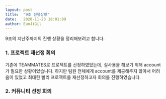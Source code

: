 ```yaml
---
layout: post  
title:  "9조 진행상황"
date:   2020-11-23 18:01:09
author: EunJiGil
---
```

9조의 지난주까지의 진행 상황을 정리해보려고 합니다.
### 1. 프로젝트 재선정 회의 
기존에 TEAMMATES로 프로젝트를 선정하였었는데, 실사용을 해보기 위해 account가 필요한 상황이었습니다. 하지만 팀원 전체에게 account를 제공해주지 않아서
어려움이 있었고 최대한 빨리 프로젝트를 재선정하고자 회의를 진행하였습니다. 

### 2. 커뮤니티 선정 회의



